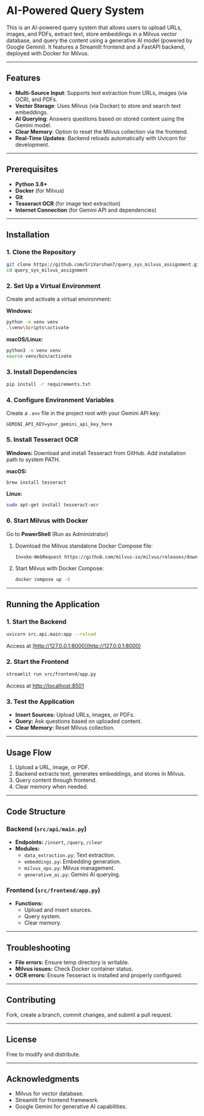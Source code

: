 # AI-Powered Query System

This is an AI-powered query system that allows users to upload URLs, images, and PDFs, extract text, store embeddings in a Milvus vector database, and query the content using a generative AI model (powered by Google Gemini). It features a Streamlit frontend and a FastAPI backend, deployed with Docker for Milvus.

---

## Features
- **Multi-Source Input**: Supports text extraction from URLs, images (via OCR), and PDFs.
- **Vector Storage**: Uses Milvus (via Docker) to store and search text embeddings.
- **AI Querying**: Answers questions based on stored content using the Gemini model.
- **Clear Memory**: Option to reset the Milvus collection via the frontend.
- **Real-Time Updates**: Backend reloads automatically with Uvicorn for development.

---

## Prerequisites
- **Python 3.8+**
- **Docker** (for Milvus)
- **Git**
- **Tesseract OCR** (for image text extraction)
- **Internet Connection** (for Gemini API and dependencies)

---

## Installation

### 1. Clone the Repository
```bash
git clone https://github.com/SriVarshan7/query_sys_milvus_assignment.git
cd query_sys_milvus_assignment
```

### 2. Set Up a Virtual Environment
Create and activate a virtual environment:

**Windows:**
```bash
python -m venv venv
.\venv\Scripts\activate
```

**macOS/Linux:**
```bash
python3 -m venv venv
source venv/bin/activate
```

### 3. Install Dependencies
```bash
pip install -r requirements.txt
```

### 4. Configure Environment Variables
Create a `.env` file in the project root with your Gemini API key:
```env
GEMINI_API_KEY=your_gemini_api_key_here
```

### 5. Install Tesseract OCR
**Windows:** Download and install Tesseract from GitHub. Add installation path to system PATH.

**macOS:**
```bash
brew install tesseract
```

**Linux:**
```bash
sudo apt-get install tesseract-ocr
```

### 6. Start Milvus with Docker

Go to **PowerShell** (Run as Administrator)

1. Download the Milvus standalone Docker Compose file:
   ```bash
   Invoke-WebRequest https://github.com/milvus-io/milvus/releases/download/v2.4.15/milvus-standalone-docker-compose.yml -OutFile docker-compose.yml
   ```

2. Start Milvus with Docker Compose:
   ```bash
   docker compose up -d
---

## Running the Application

### 1. Start the Backend
```bash
uvicorn src.api.main:app --reload
```
Access at [http://127.0.0.1:8000](http://127.0.0.1:8000)

### 2. Start the Frontend
```bash
streamlit run src/frontend/app.py
```
Access at [http://localhost:8501](http://localhost:8501)

### 3. Test the Application
- **Insert Sources:** Upload URLs, images, or PDFs.
- **Query:** Ask questions based on uploaded content.
- **Clear Memory:** Reset Milvus collection.

---

## Usage Flow
1. Upload a URL, image, or PDF.
2. Backend extracts text, generates embeddings, and stores in Milvus.
3. Query content through frontend.
4. Clear memory when needed.

---

## Code Structure

### Backend (`src/api/main.py`)
- **Endpoints:** `/insert`, `/query`, `/clear`
- **Modules:**
  - `data_extraction.py`: Text extraction.
  - `embeddings.py`: Embedding generation.
  - `milvus_ops.py`: Milvus management.
  - `generative_ai.py`: Gemini AI querying.

### Frontend (`src/frontend/app.py`)
- **Functions:**
  - Upload and insert sources.
  - Query system.
  - Clear memory.

---

## Troubleshooting
- **File errors:** Ensure temp directory is writable.
- **Milvus issues:** Check Docker container status.
- **OCR errors:** Ensure Tesseract is installed and properly configured.

---

## Contributing
Fork, create a branch, commit changes, and submit a pull request.

---

## License
Free to modify and distribute.

---

## Acknowledgments
- Milvus for vector database.
- Streamlit for frontend framework.
- Google Gemini for generative AI capabilities.
